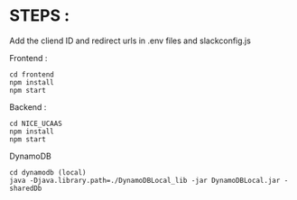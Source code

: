 # STEPS : 

Add the cliend ID and redirect urls in .env files and slackconfig.js

Frontend : 

```
cd frontend
npm install
npm start
```

Backend : 
```
cd NICE_UCAAS
npm install
npm start
```

DynamoDB
```
cd dynamodb (local)
java -Djava.library.path=./DynamoDBLocal_lib -jar DynamoDBLocal.jar -sharedDb
```
